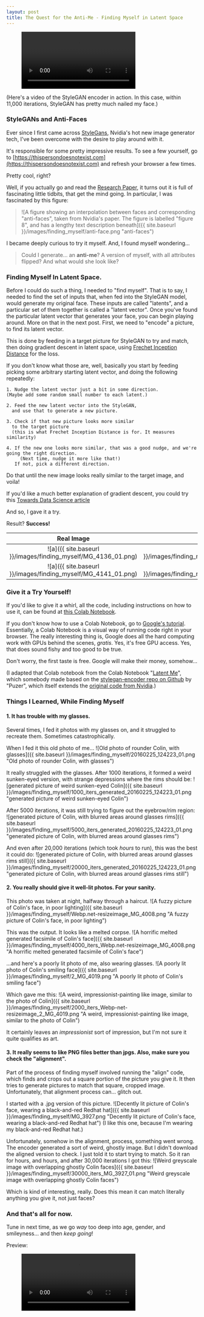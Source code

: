 ```yaml
---
layout: post
title: The Quest for the Anti-Me - Finding Myself in Latent Space
---
```


<figure>
  <video src="{{ site.baseurl }}/images/finding_myself/11k_iterations_256x256_200ms_MG_4136_spedup.mp4" controls autoplay/>
</figure>

(Here's a video of the StyleGAN encoder in action. In this case, within 11,000 iterations, StyleGAN has pretty much nailed my face.)

### StyleGANs and Anti-Faces
Ever since I first came across [StyleGans](https://arxiv.org/abs/1812.04948), Nvidia's hot new image generator tech, I've been overcome with the desire to play around with it. 

It's responsible for some pretty impressive results. To see a few yourself, go to [https://thispersondoesnotexist.com](https://thispersondoesnotexist.com) and refresh your browser a few times. 

Pretty cool, right? 

Well, if you actually go and read the [Research Paper](https://arxiv.org/pdf/1812.04948.pdf), it turns out it is full of fascinating little tidbits, that get the mind going. In particular, I was fascinated by this figure: 

> ![A figure showing an interpolation between faces and corresponding "anti-faces", taken from Nvidia's paper. The figure is labelled "figure 8", and has a lengthy text description beneath]({{ site.baseurl }}/images/finding_myself/anti-face.png  "anti-faces")

I became deeply curious to try it myself. And, I found myself wondering... 

> Could I generate... an **anti-me**? A version of myself, with all attributes flipped? And what would she look like?

### Finding Myself In Latent Space.

Before I could do such a thing, I needed to "find myself". That is to say, I needed to find the set of inputs that, when fed into the StyleGAN model, would generate my original face. These inputs are called "latents", and a particular set of them together is called a "latent vector". Once you've found the particular latent vector that generates your face, you can begin playing around. More on that in the next post. First, we need to "encode" a picture, to find its latent vector.

This is done by feeding in a target picture for StyleGAN to try and match, then doing gradient descent in latent space, using [Frechet Inception Distance](https://nealjean.com/ml/frechet-inception-distance/) for the loss. 

If you don't know what those are, well, basically you start by feeding picking some arbitrary starting latent vector, and doing the following repeatedly:

```
1. Nudge the latent vector just a bit in some direction. 
(Maybe add some random small number to each latent.)

2. Feed the new latent vector into the StyleGAN, 
  and use that to generate a new picture. 
  
3. Check if that new picture looks more similar 
  to the target picture 
  (this is what Frechet Inception Distance is for. It measures similarity)
  
4. If the new one looks more similar, that was a good nudge, and we're going the right direction. 
     (Next time, nudge it more like that!)
   If not, pick a different direction.
```

Do that until the new image looks really similar to the target image, and voila!

If you'd like a much better explanation of gradient descent, you could try this [Towards Data Science article](https://towardsdatascience.com/gradient-descent-in-a-nutshell-eaf8c18212f0)

And so, I gave it a try. 

Result? **Success!**


Real Image                 |  Generated Image
:-------------------------:|:-------------------------:
![a]({{ site.baseurl }}/images/finding_myself/MG_4136_01.png)  |  ![a]({{ site.baseurl }}/images/finding_myself/00057000_iterations__MG_4136_01.png)
![a]({{ site.baseurl }}/images/finding_myself/MG_4141_01.png)  |  ![a]({{ site.baseurl }}/images/finding_myself/00013000_iterations__MG_4141_01.png)


### Give it a Try Yourself!

If you'd like to give it a whirl, all the code, including instructions on how to use it, can be found at [this Colab Notebook](https://github.com/cdleong/stylegan-encoder/blob/master/Latent_Me.ipynb). 

If you don't know how to use a Colab Notebook, go to [Google's tutorial](https://colab.research.google.com). Essentially, a Colab Notebook is a visual way of running code right in your browser. The really interesting thing is, Google does all the hard computing work with GPUs behind the scenes, _gratis_. Yes, it's free GPU access. Yes, that does sound fishy and too good to be true. 

Don't worry, the first taste is free. Google will make their money, somehow...

(I adapted that Colab notebook from the Colab Notebook "[Latent Me](https://colab.research.google.com/drive/139OhnW0O_3-4IrnUCXRkO9nJn38qcdsi)", which somebody made based on the [stylegan-encoder repo on Github](https://github.com/Puzer/stylegan-encoder) by "Puzer", which itself extends the [original code from Nvidia](https://github.com/NVlabs/stylegan).)

### Things I Learned, While Finding Myself

#### 1. It has trouble with my glasses. 

Several times, I fed it photos with my glasses on, and it struggled to recreate them. Sometimes catastrophically.



When I fed it this old photo of me...
![Old photo of rounder Colin, with glasses]({{ site.baseurl }}/images/finding_myself/20160225_124223_01.png  "Old photo of rounder Colin, with glasses")

It really struggled with the glasses. After 1000 iterations, it formed a weird sunken-eyed version, with strange depressions where the rims should be:
![generated picture of weird sunken-eyed Colin]({{ site.baseurl }}/images/finding_myself/1000_iters_generated_20160225_124223_01.png  "generated picture of weird sunken-eyed Colin")

After 5000 iterations, it was still trying to figure out the eyebrow/rim region:
![generated picture of Colin, with blurred areas around glasses rims]({{ site.baseurl }}/images/finding_myself/5000_iters_generated_20160225_124223_01.png  "generated picture of Colin, with blurred areas around glasses rims")

And even after 20,000 iterations (which took _hours_ to run), this was the best it could do:
![generated picture of Colin, with blurred areas around glasses rims still]({{ site.baseurl }}/images/finding_myself/20000_iters_generated_20160225_124223_01.png  "generated picture of Colin, with blurred areas around glasses rims still")

#### 2. You really should give it well-lit photos. For your sanity.

This photo was taken at night, halfway through a haircut.
![A fuzzy picture of Colin's face, in poor lighting]({{ site.baseurl }}/images/finding_myself/Webp.net-resizeimage_MG_4008.png  "A fuzzy picture of Colin's face, in poor lighting")

This was the output. It looks like a melted corpse.
![A horrific melted generated facsimile of Colin's face]({{ site.baseurl }}/images/finding_myself/4000_iters_Webp.net-resizeimage_MG_4008.png  "A horrific melted generated facsimile of Colin's face")


...and here's a poorly lit photo of me, also wearing glasses.
![A poorly lit photo of Colin's smiling face]({{ site.baseurl }}/images/finding_myself/2_MG_4019.png  "A poorly lit photo of Colin's smiling face")

Which gave me this:
![A weird, impressionist-painting like image, similar to the photo of Colin]({{ site.baseurl }}/images/finding_myself/2000_iters_Webp-net-resizeimage_2_MG_4019.png  "A weird, impressionist-painting like image, similar to the photo of Colin")

It certainly leaves an _impressionist_ sort of impression, but I'm not sure it quite qualifies as art.



#### 3. It really seems to like PNG files better than jpgs. Also, make sure you check the "alignment".

Part of the process of finding myself involved running the "align" code, which finds and crops out a square portion of the picture you give it. It then tries to generate pictures to match that square, cropped image. Unfortunately, that alignment process can... glitch out. 

I started with a .jpg version of this picture. 
![Decently lit picture of Colin's face, wearing a black-and-red Redhat hat]({{ site.baseurl }}/images/finding_myself/MG_3927.png  "Decently lit picture of Colin's face, wearing a black-and-red Redhat hat")
(I like this one, because I'm wearing my black-and-red Redhat hat.)

Unfortunately, somehow in the alignment, process, something went wrong. The encoder generated a sort of weird, ghostly image. But I didn't download the aligned version to check. I just told it to start trying to match. So it ran for hours, and hours, and after 30,000 iterations I got this: 
![Weird greyscale image with overlapping ghostly Colin faces]({{ site.baseurl }}/images/finding_myself/30000_iters_MG_3927_01.png  "Weird greyscale image with overlapping ghostly Colin faces")

Which is kind of interesting, really. Does this mean it can match literally anything you give it, not just faces?

### And that's all for now.

Tune in next time, as we go _way_ too deep into age, gender, and smileyness... and then _keep going_!

Preview:
<figure>
  <video src="{{ site.baseurl }}/images/finding_myself/MG_4141_old.mp4" controls autoplay/>
</figure>
